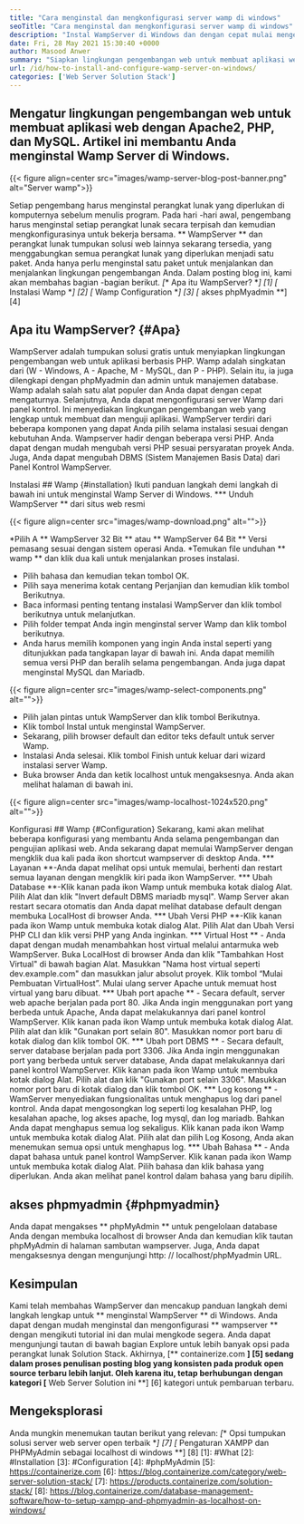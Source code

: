 ```yaml
---
title: "Cara menginstal dan mengkonfigurasi server wamp di windows" 
seoTitle: "Cara menginstal dan mengkonfigurasi server wamp di windows" 
description: "Instal WampServer di Windows dan dengan cepat mulai mengembangkan aplikasi web berbasis PHP. Wamp Server tersedia untuk Windows 32 dan 64 bit." 
date: Fri, 28 May 2021 15:30:40 +0000
author: Masood Anwer
summary: "Siapkan lingkungan pengembangan web untuk membuat aplikasi web dengan APACHE2, PHP, dan MySQL. Artikel ini membantu Anda menginstal Wamp Server di Windows." 
url: /id/how-to-install-and-configure-wamp-server-on-windows/
categories: ['Web Server Solution Stack']
---
```


## Mengatur lingkungan pengembangan web untuk membuat aplikasi web dengan Apache2, PHP, dan MySQL. Artikel ini membantu Anda menginstal Wamp Server di Windows.

{{< figure align=center src="images/wamp-server-blog-post-banner.png" alt="Server wamp">}}

Setiap pengembang harus menginstal perangkat lunak yang diperlukan di komputernya sebelum menulis program. Pada hari -hari awal, pengembang harus menginstal setiap perangkat lunak secara terpisah dan kemudian mengkonfigurasinya untuk bekerja bersama. ** WampServer ** dan perangkat lunak tumpukan solusi web lainnya sekarang tersedia, yang menggabungkan semua perangkat lunak yang diperlukan menjadi satu paket. Anda hanya perlu menginstal satu paket untuk menjalankan dan menjalankan lingkungan pengembangan Anda.
Dalam posting blog ini, kami akan membahas bagian -bagian berikut.
  *[** Apa itu WampServer? **] [1]
  *[** Instalasi Wamp **] [2]
  *[** Wamp Configuration **] [3]
  *[** akses phpMyadmin **] [4]

## Apa itu WampServer? {#Apa}
WampServer adalah tumpukan solusi gratis untuk menyiapkan lingkungan pengembangan web untuk aplikasi berbasis PHP. Wamp adalah singkatan dari (W - Windows, A - Apache, M - MySQL, dan P - PHP). Selain itu, ia juga dilengkapi dengan phpMyadmin dan admin untuk manajemen database. Wamp adalah salah satu alat populer dan Anda dapat dengan cepat mengaturnya. Selanjutnya, Anda dapat mengonfigurasi server Wamp dari panel kontrol. Ini menyediakan lingkungan pengembangan web yang lengkap untuk membuat dan menguji aplikasi. WampServer terdiri dari beberapa komponen yang dapat Anda pilih selama instalasi sesuai dengan kebutuhan Anda. Wampserver hadir dengan beberapa versi PHP. Anda dapat dengan mudah mengubah versi PHP sesuai persyaratan proyek Anda. Juga, Anda dapat mengubah DBMS (Sistem Manajemen Basis Data) dari Panel Kontrol WampServer.

Instalasi ## Wamp {#installation}
Ikuti panduan langkah demi langkah di bawah ini untuk menginstal Wamp Server di Windows.
  *** Unduh WampServer ** dari situs web resmi

{{< figure align=center src="images/wamp-download.png" alt="">}}

  *Pilih A ** WampServer 32 Bit ** atau ** WampServer 64 Bit ** Versi pemasang sesuai dengan sistem operasi Anda.
  *Temukan file unduhan ** wamp ** dan klik dua kali untuk menjalankan proses instalasi.
  * Pilih bahasa dan kemudian tekan tombol OK.
  * Pilih saya menerima kotak centang Perjanjian dan kemudian klik tombol Berikutnya.
  * Baca informasi penting tentang instalasi WampServer dan klik tombol berikutnya untuk melanjutkan.
  * Pilih folder tempat Anda ingin menginstal server Wamp dan klik tombol berikutnya.
  * Anda harus memilih komponen yang ingin Anda instal seperti yang ditunjukkan pada tangkapan layar di bawah ini. Anda dapat memilih semua versi PHP dan beralih selama pengembangan. Anda juga dapat menginstal MySQL dan Mariadb.

{{< figure align=center src="images/wamp-select-components.png" alt="">}}

  * Pilih jalan pintas untuk WampServer dan klik tombol Berikutnya.
  * Klik tombol Instal untuk menginstal WampServer.
  * Sekarang, pilih browser default dan editor teks default untuk server Wamp.
  * Instalasi Anda selesai. Klik tombol Finish untuk keluar dari wizard instalasi server Wamp.
  * Buka browser Anda dan ketik localhost untuk mengaksesnya. Anda akan melihat halaman di bawah ini.

{{< figure align=center src="images/wamp-localhost-1024x520.png" alt="">}}


Konfigurasi ## Wamp {#Configuration}
Sekarang, kami akan melihat beberapa konfigurasi yang membantu Anda selama pengembangan dan pengujian aplikasi web. Anda sekarang dapat memulai WampServer dengan mengklik dua kali pada ikon shortcut wampserver di desktop Anda.
  *** Layanan **-Anda dapat melihat opsi untuk memulai, berhenti dan restart semua layanan dengan mengklik kiri pada ikon WampServer.
  *** Ubah Database **-Klik kanan pada ikon Wamp untuk membuka kotak dialog Alat. Pilih Alat dan klik "Invert default DBMS mariadb mysql". Wamp Server akan restart secara otomatis dan Anda dapat melihat database default dengan membuka LocalHost di browser Anda.
  *** Ubah Versi PHP **-Klik kanan pada ikon Wamp untuk membuka kotak dialog Alat. Pilih Alat dan Ubah Versi PHP CLI dan klik versi PHP yang Anda inginkan.
  *** Virtual Host ** - Anda dapat dengan mudah menambahkan host virtual melalui antarmuka web WampServer. Buka LocalHost di browser Anda dan klik "Tambahkan Host Virtual" di bawah bagian Alat. Masukkan "Nama host virtual seperti dev.example.com" dan masukkan jalur absolut proyek. Klik tombol “Mulai Pembuatan VirtualHost”. Mulai ulang server Apache untuk memuat host virtual yang baru dibuat.
  *** Ubah port apache ** - Secara default, server web apache berjalan pada port 80. Jika Anda ingin menggunakan port yang berbeda untuk Apache, Anda dapat melakukannya dari panel kontrol WampServer. Klik kanan pada ikon Wamp untuk membuka kotak dialog Alat. Pilih alat dan klik "Gunakan port selain 80". Masukkan nomor port baru di kotak dialog dan klik tombol OK.
  *** Ubah port DBMS ** - Secara default, server database berjalan pada port 3306. Jika Anda ingin menggunakan port yang berbeda untuk server database, Anda dapat melakukannya dari panel kontrol WampServer. Klik kanan pada ikon Wamp untuk membuka kotak dialog Alat. Pilih alat dan klik "Gunakan port selain 3306". Masukkan nomor port baru di kotak dialog dan klik tombol OK.
  *** Log kosong ** - WamServer menyediakan fungsionalitas untuk menghapus log dari panel kontrol. Anda dapat mengosongkan log seperti log kesalahan PHP, log kesalahan apache, log akses apache, log mysql, dan log mariadb. Bahkan Anda dapat menghapus semua log sekaligus. Klik kanan pada ikon Wamp untuk membuka kotak dialog Alat. Pilih alat dan pilih Log Kosong, Anda akan menemukan semua opsi untuk menghapus log.
  *** Ubah Bahasa ** - Anda dapat bahasa untuk panel kontrol WampServer. Klik kanan pada ikon Wamp untuk membuka kotak dialog Alat. Pilih bahasa dan klik bahasa yang diperlukan. Anda akan melihat panel kontrol dalam bahasa yang baru dipilih.

## akses phpmyadmin {#phpmyadmin}
Anda dapat mengakses ** phpMyAdmin ** untuk pengelolaan database Anda dengan membuka localhost di browser Anda dan kemudian klik tautan phpMyAdmin di halaman sambutan wampserver. Juga, Anda dapat mengaksesnya dengan mengunjungi http: // localhost/phpMyadmin URL.

## Kesimpulan
Kami telah membahas WampServer dan mencakup panduan langkah demi langkah lengkap untuk ** menginstal WampServer ** di Windows. Anda dapat dengan mudah menginstal dan mengonfigurasi ** wampserver ** dengan mengikuti tutorial ini dan mulai mengkode segera. Anda dapat mengunjungi tautan di bawah bagian Explore untuk lebih banyak opsi pada perangkat lunak Solution Stack.
Akhirnya, [** containerize.com **] [5] sedang dalam proses penulisan posting blog yang konsisten pada produk open source terbaru lebih lanjut. Oleh karena itu, tetap berhubungan dengan kategori [** Web Server Solution ini **] [6] kategori untuk pembaruan terbaru.

## Mengeksplorasi
Anda mungkin menemukan tautan berikut yang relevan:
  *[** Opsi tumpukan solusi server web server open terbaik **] [7]
  *[** Pengaturan XAMPP dan PHPMyAdmin sebagai localhost di windows **] [8]
[1]: #What
[2]: #Installation
[3]: #Configuration
[4]: #phpMyAdmin
[5]: https://containerize.com
[6]: https://blog.containerize.com/category/web-server-solution-stack/
[7]: https://products.containerize.com/solution-stack/
[8]: https://blog.containerize.com/database-management-software/how-to-setup-xampp-and-phpmyadmin-as-localhost-on-windows/
